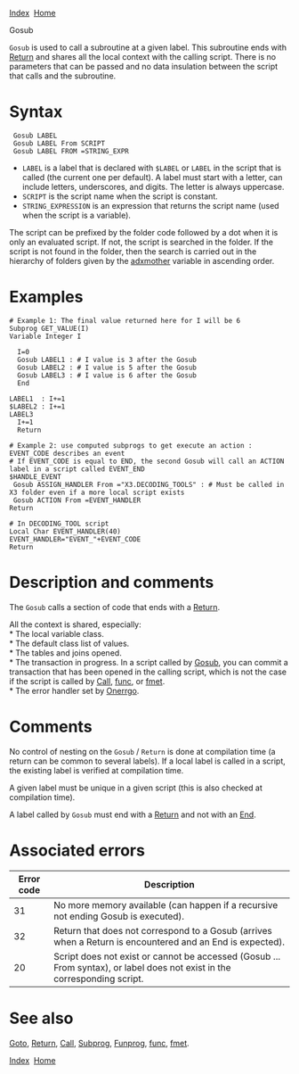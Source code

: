 [Index](index.html)  [Home](getting-started_home.html)

Gosub

`Gosub` is used to call a subroutine at a given label. This subroutine ends with [Return](4gl_return.html) and shares all the local context with the calling script. There is no parameters that can be passed and no data insulation between the script that calls and the subroutine.

# Syntax

```
 Gosub LABEL
 Gosub LABEL From SCRIPT
 Gosub LABEL FROM =STRING_EXPR
```

* `LABEL` is a label that is declared with `$LABEL` or `LABEL` in the script that is called (the current one per default). A label must start with a letter, can include letters, underscores, and digits. The letter is always uppercase.
* `SCRIPT` is the script name when the script is constant.
* `STRING_EXPRESSION` is an expression that returns the script name (used when the script is a variable).

The script can be prefixed by the folder code followed by a dot when it is only an evaluated script. If not, the script is searched in the folder. If the script is not found in the folder, then the search is carried out in the hierarchy of folders given by the [adxmother](4gl_adxmother.html) variable in ascending order.

# Examples

```
# Example 1: The final value returned here for I will be 6
Subprog GET_VALUE(I)
Variable Integer I

  I=0
  Gosub LABEL1 : # I value is 3 after the Gosub
  Gosub LABEL2 : # I value is 5 after the Gosub
  Gosub LABEL3 : # I value is 6 after the Gosub
  End

LABEL1  : I+=1
$LABEL2 : I+=1
LABEL3
  I+=1
  Return

# Example 2: use computed subprogs to get execute an action : EVENT_CODE describes an event
# If EVENT_CODE is equal to END, the second Gosub will call an ACTION label in a script called EVENT_END
$HANDLE_EVENT
 Gosub ASSIGN_HANDLER From ="X3.DECODING_TOOLS" : # Must be called in X3 folder even if a more local script exists
 Gosub ACTION From =EVENT_HANDLER
Return

# In DECODING_TOOL script
Local Char EVENT_HANDLER(40)
EVENT_HANDLER="EVENT_"+EVENT_CODE
Return
```

# Description and comments

The `Gosub` calls a section of code that ends with a [Return](4gl_return.html).

All the context is shared, especially:  
\* The local variable class.  
\* The default class list of values.  
\* The tables and joins opened.  
\* The transaction in progress. In a script called by [Gosub](4gl_gosub.html), you can commit a transaction that has been opened in the calling script, which is not the case if the script is called by [Call](4gl_call.html), [func](4gl_func.html), or [fmet](4gl_fmet.html).  
\* The error handler set by [Onerrgo](4gl_onerrgo.html).

# Comments

No control of nesting on the `Gosub` / `Return` is done at compilation time (a return can be common to several labels). If a local label is called in a script, the existing label is verified at compilation time.

A given label must be unique in a given script (this is also checked at compilation time).

A label called by `Gosub` must end with a [Return](4gl_return.html) and not with an [End](4gl_end.html).

# Associated errors

| Error code | Description |
| --- | --- |
| 31 | No more memory available (can happen if a recursive not ending Gosub is executed). |
| 32 | Return that does not correspond to a Gosub (arrives when a Return is encountered and an End is expected). |
| 20 | Script does not exist or cannot be accessed (Gosub ... From syntax), or label does not exist in the corresponding script. |

# See also

[Goto](4gl_goto.html), [Return](4gl_return.html), [Call](4gl_call.html), [Subprog](4gl_subprog.html), [Funprog](4gl_funprog.html), [func](4gl_func.html), [fmet](4gl_fmet.html).

  

[Index](index.html)  [Home](getting-started_home.html)
